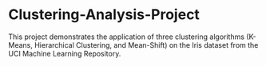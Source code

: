 # Clustering-Analysis-Project
This project demonstrates the application of three clustering algorithms (K-Means, Hierarchical Clustering, and Mean-Shift) on the Iris dataset from the UCI Machine Learning Repository.
